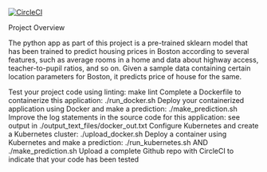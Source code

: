 [![CircleCI](https://dl.circleci.com/status-badge/img/gh/mainwap/DevOps_Microservices/tree/master.svg?style=svg)](https://dl.circleci.com/status-badge/redirect/gh/mainwap/DevOps_Microservices/tree/master)

Project Overview

The python app as part of this project is a pre-trained sklearn model that has been trained to predict housing prices in Boston according to several features, such as average rooms in a home and data about highway access, teacher-to-pupil ratios, and so on.
Given a sample data containing certain location parameters for Boston, it predicts price of house for the same.

Test your project code using linting: make lint
Complete a Dockerfile to containerize this application: ./run_docker.sh
Deploy your containerized application using Docker and make a prediction: ./make_prediction.sh
Improve the log statements in the source code for this application: see output in ./output_text_files/docker_out.txt
Configure Kubernetes and create a Kubernetes cluster: ./upload_docker.sh
Deploy a container using Kubernetes and make a prediction: ./run_kubernetes.sh AND ./make_prediction.sh
Upload a complete Github repo with CircleCI to indicate that your code has been tested
